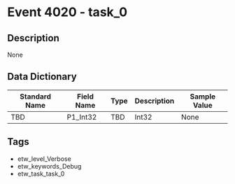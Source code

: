 # Event 4020 - task_0

## Description
None

## Data Dictionary
|Standard Name|Field Name|Type|Description|Sample Value|
|---|---|---|---|---|
|TBD|P1_Int32|TBD|Int32|None|None|

## Tags
* etw_level_Verbose
* etw_keywords_Debug
* etw_task_task_0
